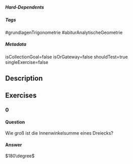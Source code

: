 ##### Hard-Dependents 

##### Tags 
#grundlagenTrigonometrie
#abiturAnalytischeGeometrie
##### Metadata 
isCollectionGoal=false
isOrGateway=false
shouldTest=true
singleExercise=false
## Description 
 
## Exercises 
### 0 
#### Question 
Wie groß ist die Innenwinkelsumme eines Dreiecks?
#### Answer 
$180\degree$
